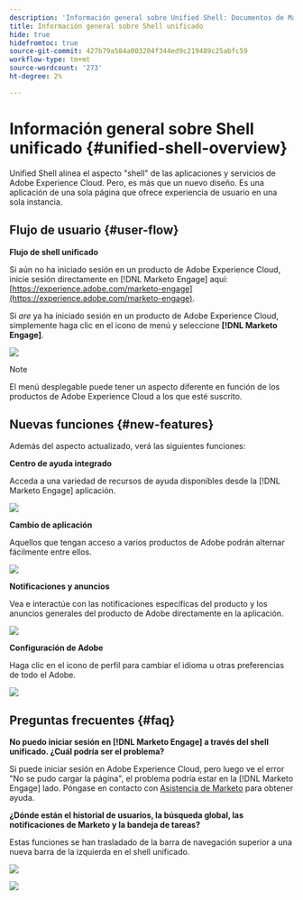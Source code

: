 ```yaml
---
description: 'Información general sobre Unified Shell: Documentos de Marketo: Documentación del producto'
title: Información general sobre Shell unificado
hide: true
hidefromtoc: true
source-git-commit: 427b79a584a003204f344ed9c219489c25abfc59
workflow-type: tm+mt
source-wordcount: '273'
ht-degree: 2%

---
```


# Información general sobre Shell unificado {#unified-shell-overview}

Unified Shell alinea el aspecto &quot;shell&quot; de las aplicaciones y servicios de Adobe Experience Cloud. Pero, es más que un nuevo diseño. Es una aplicación de una sola página que ofrece experiencia de usuario en una sola instancia.

## Flujo de usuario {#user-flow}

**Flujo de shell unificado**

Si aún no ha iniciado sesión en un producto de Adobe Experience Cloud, inicie sesión directamente en [!DNL Marketo Engage] aquí: [https://experience.adobe.com/marketo-engage](https://experience.adobe.com/marketo-engage).

Si _are_ ya ha iniciado sesión en un producto de Adobe Experience Cloud, simplemente haga clic en el icono de menú y seleccione **[!DNL Marketo Engage]**.

![](assets/unified-shell-overview-1.png)

>[!NOTE]
>
>El menú desplegable puede tener un aspecto diferente en función de los productos de Adobe Experience Cloud a los que esté suscrito.

## Nuevas funciones {#new-features}

Además del aspecto actualizado, verá las siguientes funciones:

**Centro de ayuda integrado**

Acceda a una variedad de recursos de ayuda disponibles desde la [!DNL Marketo Engage] aplicación.

![](assets/unified-shell-overview-2.png)

**Cambio de aplicación**

Aquellos que tengan acceso a varios productos de Adobe podrán alternar fácilmente entre ellos.

![](assets/unified-shell-overview-3.png)

**Notificaciones y anuncios**

Vea e interactúe con las notificaciones específicas del producto y los anuncios generales del producto de Adobe directamente en la aplicación.

![](assets/unified-shell-overview-4.png)

**Configuración de Adobe**

Haga clic en el icono de perfil para cambiar el idioma u otras preferencias de todo el Adobe.

![](assets/unified-shell-overview-5.png)

## Preguntas frecuentes {#faq}

**No puedo iniciar sesión en [!DNL Marketo Engage] a través del shell unificado. ¿Cuál podría ser el problema?**

Si puede iniciar sesión en Adobe Experience Cloud, pero luego ve el error &quot;No se pudo cargar la página&quot;, el problema podría estar en la [!DNL Marketo Engage] lado. Póngase en contacto con [Asistencia de Marketo](https://nation.marketo.com/t5/support/ct-p/Support) para obtener ayuda.

**¿Dónde están el historial de usuarios, la búsqueda global, las notificaciones de Marketo y la bandeja de tareas?**

Estas funciones se han trasladado de la barra de navegación superior a una nueva barra de la izquierda en el shell unificado.

![](assets/unified-shell-overview-6.png)

![](assets/unified-shell-overview-7.png)

